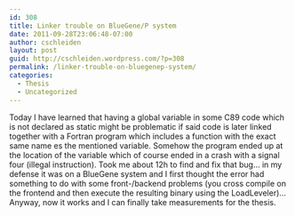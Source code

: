 ```yaml
---
id: 308
title: Linker trouble on BlueGene/P system
date: 2011-09-28T23:06:48-07:00
author: cschleiden
layout: post
guid: http://cschleiden.wordpress.com/?p=308
permalink: /linker-trouble-on-bluegenep-system/
categories:
  - Thesis
  - Uncategorized
---
```

Today I have learned that having a global variable in some C89 code which is not declared as static might be problematic if said code is later linked together with a Fortran program which includes a function with the exact same name es the mentioned variable. Somehow the program ended up at the location of the variable which of course ended in a crash with a signal four (illegal instruction). Took me about 12h to find and fix that bug&#8230; in my defense it was on a BlueGene system and I first thought the error had something to do with some front-/backend problems (you cross compile on the frontend and then execute the resulting binary using the LoadLeveler)&#8230; Anyway, now it works and I can finally take measurements for the thesis.